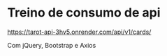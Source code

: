# Treino de consumo de api

https://tarot-api-3hv5.onrender.com/api/v1/cards/

Com jQuery, Bootstrap e Axios
